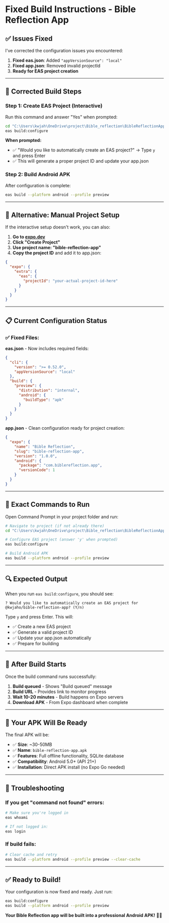 # Fixed Build Instructions - Bible Reflection App

## ✅ **Issues Fixed**

I've corrected the configuration issues you encountered:

1. **Fixed eas.json**: Added `"appVersionSource": "local"` 
2. **Fixed app.json**: Removed invalid projectId
3. **Ready for EAS project creation**

---

## 🚀 **Corrected Build Steps**

### **Step 1: Create EAS Project (Interactive)**

Run this command and answer "Yes" when prompted:

```bash
cd "C:\Users\kwjah\OneDrive\project\Bible_reflection\BibleReflectionApp"
eas build:configure
```

**When prompted:**
- ✅ "Would you like to automatically create an EAS project?" → Type `y` and press Enter
- ✅ This will generate a proper project ID and update your app.json

### **Step 2: Build Android APK**

After configuration is complete:

```bash
eas build --platform android --profile preview
```

---

## 🔧 **Alternative: Manual Project Setup**

If the interactive setup doesn't work, you can also:

1. **Go to [expo.dev](https://expo.dev)**
2. **Click "Create Project"**
3. **Use project name: "bible-reflection-app"**
4. **Copy the project ID** and add it to app.json:

```json
{
  "expo": {
    "extra": {
      "eas": {
        "projectId": "your-actual-project-id-here"
      }
    }
  }
}
```

---

## 📋 **Current Configuration Status**

### ✅ **Fixed Files:**

**eas.json** - Now includes required fields:
```json
{
  "cli": {
    "version": ">= 0.52.0",
    "appVersionSource": "local"
  },
  "build": {
    "preview": {
      "distribution": "internal",
      "android": {
        "buildType": "apk"
      }
    }
  }
}
```

**app.json** - Clean configuration ready for project creation:
```json
{
  "expo": {
    "name": "Bible Reflection",
    "slug": "bible-reflection-app",
    "version": "1.0.0",
    "android": {
      "package": "com.biblereflection.app",
      "versionCode": 1
    }
  }
}
```

---

## 🎯 **Exact Commands to Run**

Open Command Prompt in your project folder and run:

```bash
# Navigate to project (if not already there)
cd "C:\Users\kwjah\OneDrive\project\Bible_reflection\BibleReflectionApp"

# Configure EAS project (answer 'y' when prompted)
eas build:configure

# Build Android APK
eas build --platform android --profile preview
```

---

## 🔍 **Expected Output**

When you run `eas build:configure`, you should see:
```
? Would you like to automatically create an EAS project for @kwjaho/bible-reflection-app? (Y/n)
```

Type `y` and press Enter. This will:
- ✅ Create a new EAS project
- ✅ Generate a valid project ID
- ✅ Update your app.json automatically
- ✅ Prepare for building

---

## 🚀 **After Build Starts**

Once the build command runs successfully:

1. **Build queued** - Shows "Build queued" message
2. **Build URL** - Provides link to monitor progress
3. **Wait 10-20 minutes** - Build happens on Expo servers
4. **Download APK** - From Expo dashboard when complete

---

## 📱 **Your APK Will Be Ready**

The final APK will be:
- ✅ **Size**: ~30-50MB
- ✅ **Name**: `bible-reflection-app.apk`
- ✅ **Features**: Full offline functionality, SQLite database
- ✅ **Compatibility**: Android 5.0+ (API 21+)
- ✅ **Installation**: Direct APK install (no Expo Go needed)

---

## 🔧 **Troubleshooting**

### If you get "command not found" errors:
```bash
# Make sure you're logged in
eas whoami

# If not logged in:
eas login
```

### If build fails:
```bash
# Clear cache and retry
eas build --platform android --profile preview --clear-cache
```

---

## ✅ **Ready to Build!**

Your configuration is now fixed and ready. Just run:

```bash
eas build:configure
eas build --platform android --profile preview
```

**Your Bible Reflection app will be built into a professional Android APK!** 🚀🙏